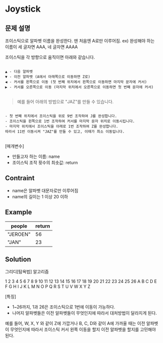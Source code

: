 # Joystick

## 문제 설명
조이스틱으로 알파벳 이름을 완성한다. 맨 처음엔 A로만 이루어짐.
ex) 완성해야 하는 이름이 세 글자면 AAA, 네 글자면 AAAA

조이스틱을 각 방향으로 움직이면 아래와 같습니다.

<pre>
<code>
▲ - 다음 알파벳
▼ - 이전 알파벳 (A에서 아래쪽으로 이동하면 Z로)
◀ - 커서를 왼쪽으로 이동 (첫 번째 위치에서 왼쪽으로 이동하면 마지막 문자에 커서)
▶ - 커서를 오른쪽으로 이동 (마지막 위치에서 오른쪽으로 이동하면 첫 번째 문자에 커서)
</code>
</pre>

> 예를 들어 아래의 방법으로 "JAZ"를 만들 수 있습니다.

<pre>
<code>
- 첫 번째 위치에서 조이스틱을 위로 9번 조작하여 J를 완성합니다.
- 조이스틱을 왼쪽으로 1번 조작하여 커서를 마지막 문자 위치로 이동시킵니다.
- 마지막 위치에서 조이스틱을 아래로 1번 조작하여 Z를 완성합니다.
따라서 11번 이동시켜 "JAZ"를 만들 수 있고, 이때가 최소 이동입니다.
</code>
</pre>

[매개변수]
- 만들고자 하는 이름: name
- 조이스틱 조작 횟수의 최솟값: return

## Contraint
- name은 알파벳 대문자로만 이루어짐
- name의 길이는 1 이상 20 이하

## Example
|people|return|
|------|---|
|"JEROEN"|56|
|"JAN"|23|


## Solution
그리디[탐욕법] 알고리즘
 
1 2 3 4 5 6 7 8 9 10 11 12 13 14 15 16 17 18 19 20 21 22 23 24 25 26
A B C D E F G H I J  K  L  M  N  O  P  Q  R  S  T  U  V  W  X  Y  Z

[특징]
- 1~26까지, 1과 26은 조이스틱으로 1번에 이동이 가능하다.
- 나머지 알파벳들은 이전 알파벳들이 무엇인지에 따라서 대처방법이 달라지게 된다. 

예를 들어, W, X, Y 와 같이 Z에 가깝거나 B, C, D와 같이 A에 가까울 때는 이전 알파벳이 무엇인지에 따라서 조이스틱 커서 왼쪽 이동을 할지 이전 알파벳을 할지를 고민해야 된다. 

